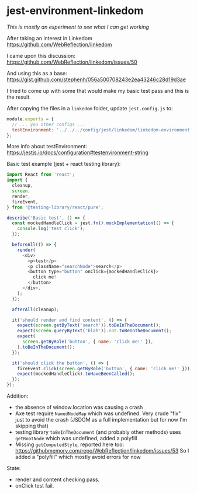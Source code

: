 # jest-environment-linkedom

*This is mostly an experiment to see what I can get working*

After taking an interest in Linkedom
https://github.com/WebReflection/linkedom

I came upon this discussion:
https://github.com/WebReflection/linkedom/issues/50

And using this as a base:
https://gist.github.com/stephenh/056a500708243e2ea43246c28d19d3ae

I tried to come up with some that would make my basic test pass and this is the result.

After copying the files in a `linkedom` folder, update `jest.config.js` to:
```javascript
module.exports = {
  // ... you other configs ...
  testEnvironment: '../../../config/jest/linkedom/linkedom-environment.js',
};
```
More info about testEnvironment: https://jestjs.io/docs/configuration#testenvironment-string


Basic test example (jest + react testing library):

```javascript
import React from 'react';
import {
  cleanup,
  screen,
  render,
  fireEvent,
} from '@testing-library/react/pure';

describe('Basic test', () => {
  const mockedHandleClick = jest.fn().mockImplementation(() => {
    console.log('test click');
  });

  beforeAll(() => {
    render(
      <div>
        <p>test</p>
        <p className="searchNode">search</p>
        <button type="button" onClick={mockedHandleClick}>
          click me!
        </button>
      </div>,
    );
  });

  afterAll(cleanup);

  it('should render and find content', () => {
    expect(screen.getByText('search')).toBeInTheDocument();
    expect(screen.queryByText('blah')).not.toBeInTheDocument();
    expect(
      screen.getByRole('button', { name: 'click me!' }),
    ).toBeInTheDocument();
  });

  it('should click the button', () => {
    fireEvent.click(screen.getByRole('button', { name: 'click me!' }));
    expect(mockedHandleClick).toHaveBeenCalled();
  });
});
```

Addition:
- the absence of window.location was causing a crash
- Axe test require `NamedNodeMap` which was undefined. Very crude "fix" just to avoid the crash (JSDOM as a full implementation but for now I'm skipping that)
- testing library `toBeInTheDocument` (and probably other methods) uses `getRootNode` which was undefined, added a polyfill
- Missing `getComputedStyle`, reported here too: https://githubmemory.com/repo/WebReflection/linkedom/issues/53
  So I added a "polyfill" which mostly avoid errors for now
  
  
State: 
- render and content checking pass.
- onClick test fail.
